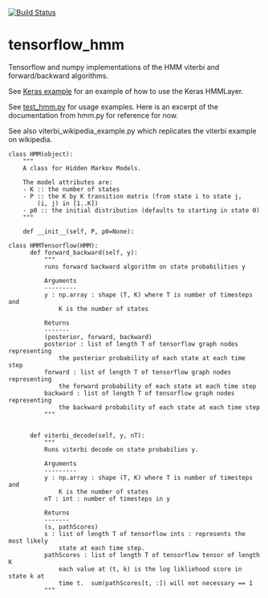 [![Build Status](https://travis-ci.org/dwiel/tensorflow_hmm.svg?branch=master)](https://travis-ci.org/dwiel/tensorflow_hmm)

# tensorflow_hmm
Tensorflow and numpy implementations of the HMM viterbi and forward/backward algorithms.

See [Keras example](https://github.com/dwiel/tensorflow_hmm/blob/master/tensorflow_hmm/hmm_layer.py) for an example of how to use the Keras HMMLayer.

See [test_hmm.py](https://github.com/dwiel/tensorflow_hmm/blob/master/test/test_hmm.py) for usage examples.  Here is an excerpt of the documentation from hmm.py for reference for now.

See also viterbi_wikipedia_example.py which replicates the viterbi example on wikipedia.

```
class HMM(object):
    """
    A class for Hidden Markov Models.

    The model attributes are:
    - K :: the number of states
    - P :: the K by K transition matrix (from state i to state j,
        (i, j) in [1..K])
    - p0 :: the initial distribution (defaults to starting in state 0)
    """

    def __init__(self, P, p0=None):

class HMMTensorflow(HMM):
      def forward_backward(self, y):
          """
          runs forward backward algorithm on state probabilities y
      
          Arguments
          ---------
          y : np.array : shape (T, K) where T is number of timesteps and
              K is the number of states
      
          Returns
          -------
          (posterior, forward, backward)
          posterior : list of length T of tensorflow graph nodes representing
              the posterior probability of each state at each time step
          forward : list of length T of tensorflow graph nodes representing
              the forward probability of each state at each time step
          backward : list of length T of tensorflow graph nodes representing
              the backward probability of each state at each time step
          """
      
      
      def viterbi_decode(self, y, nT):
          """
          Runs viterbi decode on state probabilies y.
      
          Arguments
          ---------
          y : np.array : shape (T, K) where T is number of timesteps and
              K is the number of states
          nT : int : number of timesteps in y
      
          Returns
          -------
          (s, pathScores)
          s : list of length T of tensorflow ints : represents the most likely
              state at each time step.
          pathScores : list of length T of tensorflow tensor of length K
              each value at (t, k) is the log likliehood score in state k at
              time t.  sum(pathScores[t, :]) will not necessary == 1
          """
```
